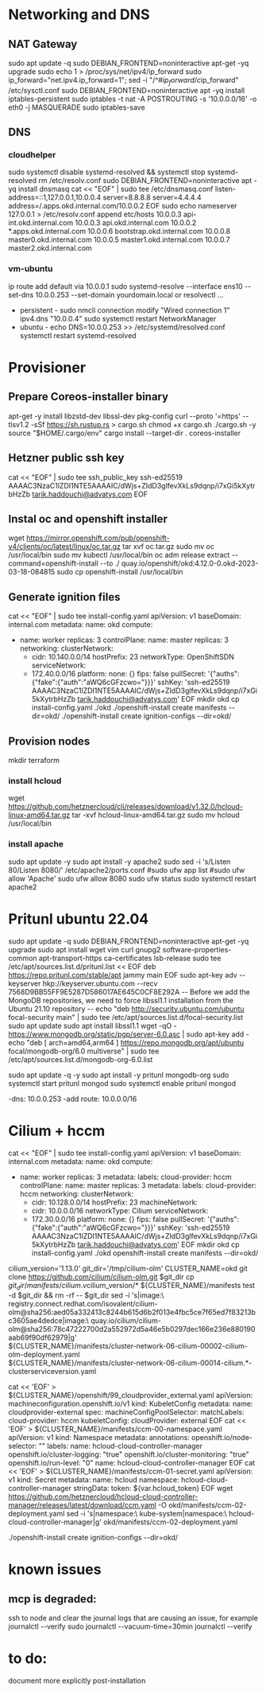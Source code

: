 # Networking and DNS

## NAT Gateway
sudo apt update -q
sudo DEBIAN_FRONTEND=noninteractive apt-get -yq  upgrade
sudo echo 1 > /proc/sys/net/ipv4/ip_forward
sudo ip_forward="net.ipv4.ip_forward=1"; sed -i "/^#$ip_forward/ c$ip_forward" /etc/sysctl.conf
sudo DEBIAN_FRONTEND=noninteractive apt -yq install iptables-persistent
sudo iptables -t nat -A POSTROUTING -s '10.0.0.0/16' -o eth0 -j MASQUERADE
sudo iptables-save
## DNS
### cloudhelper
sudo systemctl disable systemd-resolved && systemctl stop systemd-resolved
rm /etc/resolv.conf
sudo DEBIAN_FRONTEND=noninteractive apt -yq install dnsmasq
cat << "EOF" | sudo tee /etc/dnsmasq.conf
listen-address=::1,127.0.0.1,10.0.0.4
server=8.8.8.8
server=4.4.4.4
address=/.apps.okd.internal.com/10.0.0.2
EOF
sudo echo nameserver 127.0.0.1 > /etc/resolv.conf
append etc/hosts
10.0.0.3 api-int.okd.internal.com
10.0.0.3 api.okd.internal.com
10.0.0.2 *.apps.okd.internal.com
10.0.0.6 bootstrap.okd.internal.com
10.0.0.8 master0.okd.internal.com
10.0.0.5 master1.okd.internal.com
10.0.0.7 master2.okd.internal.com

### vm-ubuntu
ip route add default via 10.0.0.1
sudo systemd-resolve --interface ens10 --set-dns 10.0.0.253 --set-domain yourdomain.local
or resolvectl ...
- persistent -
sudo nmcli connection modify "Wired connection 1" ipv4.dns "10.0.0.4"
sudo systemctl restart NetworkManager
- ubuntu -
echo DNS=10.0.0.253 >> /etc/systemd/resolved.conf
systemctl restart systemd-resolved


# Provisioner

## Prepare Coreos-installer binary
apt-get -y install libzstd-dev libssl-dev pkg-config
curl --proto '=https' --tlsv1.2 -sSf https://sh.rustup.rs > cargo.sh
chmod +x cargo.sh
./cargo.sh -y
source "$HOME/.cargo/env"
cargo install --target-dir . coreos-installer
## Hetzner public ssh key
cat << "EOF" | sudo tee ssh_public_key
ssh-ed25519 AAAAC3NzaC1lZDI1NTE5AAAAIC/dWjs+ZIdD3glfevXkLs9dqnp/i7xGi5kXytrbHzZb tarik.haddouchi@advatys.com
EOF
## Instal oc and openshift installer
wget https://mirror.openshift.com/pub/openshift-v4/clients/oc/latest/linux/oc.tar.gz
tar xvf oc.tar.gz
sudo mv oc /usr/local/bin
sudo mv kubectl /usr/local/bin
oc adm release extract --command=openshift-install --to ./ quay.io/openshift/okd:4.12.0-0.okd-2023-03-18-084815
sudo cp openshift-install /usr/local/bin
## Generate ignition files
cat << "EOF" | sudo tee install-config.yaml
apiVersion: v1
baseDomain: internal.com
metadata:
  name: okd
compute:
- name: worker
  replicas: 3
controlPlane:
  name: master
  replicas: 3
networking:
  clusterNetwork:
  - cidr: 10.140.0.0/14
    hostPrefix: 23
  networkType: OpenShiftSDN
  serviceNetwork:
  - 172.40.0.0/16
platform:
  none: {}
fips: false
pullSecret: '{"auths":{"fake":{"auth":"aWQ6cGFzcwo="}}}'
sshKey: 'ssh-ed25519 AAAAC3NzaC1lZDI1NTE5AAAAIC/dWjs+ZIdD3glfevXkLs9dqnp/i7xGi5kXytrbHzZb tarik.haddouchi@advatys.com'
EOF
mkdir okd
cp install-config.yaml ./okd
./openshift-install create manifests --dir=okd/
./openshift-install create ignition-configs --dir=okd/
## Provision nodes
mkdir terraform
### install hcloud
wget https://github.com/hetznercloud/cli/releases/download/v1.32.0/hcloud-linux-amd64.tar.gz
tar -xvf hcloud-linux-amd64.tar.gz
sudo mv hcloud /usr/local/bin
### install apache
sudo apt update -y
sudo apt install -y apache2
sudo sed -i 's/Listen 80/Listen 8080/' /etc/apache2/ports.conf
#sudo ufw app list
#sudo ufw allow 'Apache'
sudo ufw allow 8080
sudo ufw status
sudo systemctl restart apache2

# Pritunl ubuntu 22.04
sudo apt update -q
sudo DEBIAN_FRONTEND=noninteractive apt-get -yq  upgrade
sudo apt install wget vim curl gnupg2 software-properties-common apt-transport-https ca-certificates lsb-release
sudo tee /etc/apt/sources.list.d/pritunl.list << EOF
deb https://repo.pritunl.com/stable/apt jammy main
EOF
sudo apt-key adv --keyserver hkp://keyserver.ubuntu.com --recv 7568D9BB55FF9E5287D586017AE645C0CF8E292A
-- Before we add the MongoDB repositories, we need to force libssl1.1 installation from the Ubuntu 21.10 repository --
echo "deb http://security.ubuntu.com/ubuntu focal-security main" | sudo tee /etc/apt/sources.list.d/focal-security.list
sudo apt update
sudo apt install libssl1.1
wget -qO - https://www.mongodb.org/static/pgp/server-6.0.asc | sudo apt-key add -
echo "deb [ arch=amd64,arm64 ] https://repo.mongodb.org/apt/ubuntu focal/mongodb-org/6.0 multiverse" | sudo tee /etc/apt/sources.list.d/mongodb-org-6.0.list

sudo apt update -q -y
sudo apt install -y pritunl mongodb-org
sudo systemctl start pritunl mongod
sudo systemctl enable pritunl mongod

-dns: 10.0.0.253
-add route: 10.0.0.0/16 

# Cilium + hccm
cat << "EOF" | sudo tee install-config.yaml
apiVersion: v1
baseDomain: internal.com
metadata:
  name: okd
compute:
- name: worker
  replicas: 3
  metadata:
    labels:
      cloud-provider: hccm
controlPlane:
  name: master
  replicas: 3
  metadata:
    labels:
      cloud-provider: hccm
networking:
  clusterNetwork:
  - cidr: 10.128.0.0/14
    hostPrefix: 23
  machineNetwork:
  - cidr: 10.0.0.0/16
  networkType: Cilium
  serviceNetwork:
  - 172.30.0.0/16
platform:
  none: {}
fips: false
pullSecret: '{"auths":{"fake":{"auth":"aWQ6cGFzcwo="}}}'
sshKey: 'ssh-ed25519 AAAAC3NzaC1lZDI1NTE5AAAAIC/dWjs+ZIdD3glfevXkLs9dqnp/i7xGi5kXytrbHzZb tarik.haddouchi@advatys.com'
EOF
mkdir okd
cp install-config.yaml ./okd
openshift-install create manifests --dir=okd/

cilium_version='1.13.0'
git_dir='/tmp/cilium-olm'
CLUSTER_NAME=okd
git clone https://github.com/cilium/cilium-olm.git $git_dir
cp $git_dir/manifests/cilium.v$cilium_version/* ${CLUSTER_NAME}/manifests
test -d $git_dir && rm -rf -- $git_dir
sed -i 's|image:\ registry.connect.redhat.com/isovalent/cilium-olm@sha256:aed05a332413c8244b615d6b2f013e4fbc5ce7f65ed7f83213bc3605ae4dedce|image:\ quay.io/cilium/cilium-olm@sha256:78c47222700d2a552972d5a46e5b0297dec166e236e880190aab69f90df62979|g' \
  ${CLUSTER_NAME}/manifests/cluster-network-06-cilium-00002-cilium-olm-deployment.yaml \
  ${CLUSTER_NAME}/manifests/cluster-network-06-cilium-00014-cilium.*-clusterserviceversion.yaml
  
cat << 'EOF' > ${CLUSTER_NAME}/openshift/99_cloudprovider_external.yaml
apiVersion: machineconfiguration.openshift.io/v1
kind: KubeletConfig
metadata:
  name: cloudprovider-external
spec:
  machineConfigPoolSelector:
    matchLabels:
      cloud-provider: hccm
  kubeletConfig:
    cloudProvider: external
EOF
cat << 'EOF' > ${CLUSTER_NAME}/manifests/ccm-00-namespace.yaml
apiVersion: v1
kind: Namespace
metadata:
  annotations:
    openshift.io/node-selector: ""
  labels:
    name: hcloud-cloud-controller-manager
    openshift.io/cluster-logging: "true"
    openshift.io/cluster-monitoring: "true"
    openshift.io/run-level: "0"
  name: hcloud-cloud-controller-manager
EOF
cat << 'EOF' > ${CLUSTER_NAME}/manifests/ccm-01-secret.yaml
apiVersion: v1
kind: Secret
metadata:
  name: hcloud
  namespace: hcloud-cloud-controller-manager
stringData:
  token: ${var.hcloud_token}
EOF
wget https://github.com/hetznercloud/hcloud-cloud-controller-manager/releases/latest/download/ccm.yaml -O okd/manifests/ccm-02-deployment.yaml
sed -i 's|namespace:\ kube-system|namespace:\ hcloud-cloud-controller-manager|g' okd/manifests/ccm-02-deployment.yaml



./openshift-install create ignition-configs --dir=okd/

# known issues
## mcp is degraded:
ssh to node and clear the journal logs that are causing an issue, for example
journalctl --verify
sudo journalctl --vacuum-time=30min
journalctl --verify

# to do:
document more explicitly post-installation